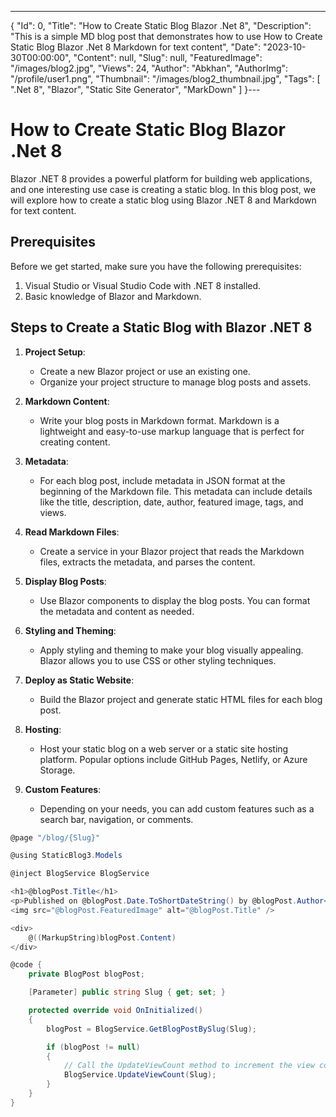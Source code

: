 ---
{
  "Id": 0,
  "Title": "How to Create Static Blog Blazor .Net 8",
  "Description": "This is a simple MD blog post that demonstrates how to use How to Create Static Blog Blazor .Net 8 Markdown for text content",
  "Date": "2023-10-30T00:00:00",
  "Content": null,
  "Slug": null,
  "FeaturedImage": "/images/blog2.jpg",
  "Views": 24,
  "Author": "Abkhan",
  "AuthorImg": "/profile/user1.png",
  "Thumbnail": "/images/blog2_thumbnail.jpg",
  "Tags": [
    ".Net 8",
    "Blazor",
    "Static Site Generator",
    "MarkDown"
  ]
}---


# How to Create Static Blog Blazor .Net 8

Blazor .NET 8 provides a powerful platform for building web applications, and one interesting use case is creating a static blog. In this blog post, we will explore how to create a static blog using Blazor .NET 8 and Markdown for text content.

## Prerequisites

Before we get started, make sure you have the following prerequisites:

1. Visual Studio or Visual Studio Code with .NET 8 installed.
2. Basic knowledge of Blazor and Markdown.

## Steps to Create a Static Blog with Blazor .NET 8

1. **Project Setup**:
   - Create a new Blazor project or use an existing one.
   - Organize your project structure to manage blog posts and assets.

2. **Markdown Content**:
   - Write your blog posts in Markdown format. Markdown is a lightweight and easy-to-use markup language that is perfect for creating content.

3. **Metadata**:
   - For each blog post, include metadata in JSON format at the beginning of the Markdown file. This metadata can include details like the title, description, date, author, featured image, tags, and views.

4. **Read Markdown Files**:
   - Create a service in your Blazor project that reads the Markdown files, extracts the metadata, and parses the content.

5. **Display Blog Posts**:
   - Use Blazor components to display the blog posts. You can format the metadata and content as needed.

6. **Styling and Theming**:
   - Apply styling and theming to make your blog visually appealing. Blazor allows you to use CSS or other styling techniques.

7. **Deploy as Static Website**:
   - Build the Blazor project and generate static HTML files for each blog post.

8. **Hosting**:
   - Host your static blog on a web server or a static site hosting platform. Popular options include GitHub Pages, Netlify, or Azure Storage.

9. **Custom Features**:
   - Depending on your needs, you can add custom features such as a search bar, navigation, or comments.
```cs
@page "/blog/{Slug}"

@using StaticBlog3.Models

@inject BlogService BlogService

<h1>@blogPost.Title</h1>
<p>Published on @blogPost.Date.ToShortDateString() by @blogPost.Author</p>
<img src="@blogPost.FeaturedImage" alt="@blogPost.Title" />

<div>
    @((MarkupString)blogPost.Content)
</div>

@code {
    private BlogPost blogPost;

    [Parameter] public string Slug { get; set; }

    protected override void OnInitialized()
    {
        blogPost = BlogService.GetBlogPostBySlug(Slug);

        if (blogPost != null)
        {
            // Call the UpdateViewCount method to increment the view count
            BlogService.UpdateViewCount(Slug);
        }
    }
}
```